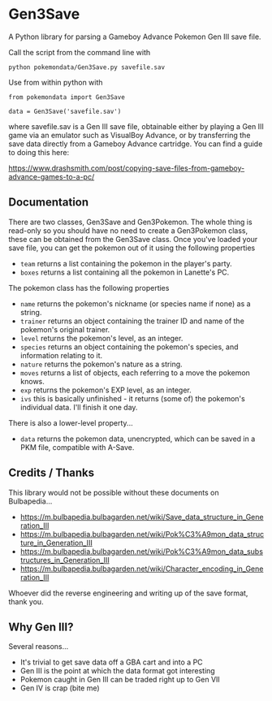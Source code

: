 Gen3Save
========

A Python library for parsing a Gameboy Advance Pokemon Gen III save file.

Call the script from the command line with

    python pokemondata/Gen3Save.py savefile.sav

Use from within python with

    from pokemondata import Gen3Save
    
    data = Gen3Save('savefile.sav')

where savefile.sav is a Gen III save file, obtainable either by playing a Gen
III game via an emulator such as VisualBoy Advance, or by transferring the
save data directly from a Gameboy Advance cartridge. You can find a guide
to doing this here:

https://www.drashsmith.com/post/copying-save-files-from-gameboy-advance-games-to-a-pc/

Documentation
-------------

There are two classes, Gen3Save and Gen3Pokemon. The whole thing is read-only
so you should have no need to create a Gen3Pokemon class, these can be
obtained from the Gen3Save class. Once you've loaded your save file, you
can get the pokemon out of it using the following properties

* `team`  returns a list containing the pokemon in the player's party.
* `boxes` returns a list containing all the pokemon in Lanette's PC.

The pokemon class has the following properties

* `name` returns the pokemon's nickname (or species name if none) as a string.
* `trainer` returns an object containing the trainer ID and name of the pokemon's original trainer.
* `level` returns the pokemon's level, as an integer.
* `species` returns an object containing the pokemon's species, and information relating to it.
* `nature` returns the pokemon's nature as a string.
* `moves` returns a list of objects, each referring to a move the pokemon knows.
* `exp` returns the pokemon's EXP level, as an integer.
* `ivs` this is basically unfinished - it returns (some of) the pokemon's individual data. I'll finish it one day.

There is also a lower-level property...

* `data` returns the pokemon data, unencrypted, which can be saved in a PKM file, compatible with A-Save.

Credits / Thanks
----------------

This library would not be possible without these documents on Bulbapedia...

* https://m.bulbapedia.bulbagarden.net/wiki/Save_data_structure_in_Generation_III
* https://m.bulbapedia.bulbagarden.net/wiki/Pok%C3%A9mon_data_structure_in_Generation_III
* https://m.bulbapedia.bulbagarden.net/wiki/Pok%C3%A9mon_data_substructures_in_Generation_III
* https://m.bulbapedia.bulbagarden.net/wiki/Character_encoding_in_Generation_III

Whoever did the reverse engineering and writing up of the save format, thank you.


Why Gen III?
------------

Several reasons...

* It's trivial to get save data off a GBA cart and into a PC
* Gen III is the point at which the data format got interesting
* Pokemon caught in Gen III can be traded right up to Gen VII
* Gen IV is crap (bite me)
